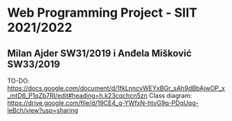 # Web Programming Project - SIIT 2021/2022


## Milan Ajder SW31/2019 i Anđela Mišković SW33/2019

TO-DO: https://docs.google.com/document/d/1fkLnncvWEYxBGr_sAh9dBbAjwOP_x_mtD6_P1qZb7RI/edit#heading=h.k23cqchcn5zn
Class diagram: https://drive.google.com/file/d/19CE4_g-YWfxN-htvG9q-PDqUqg-leBch/view?usp=sharing
